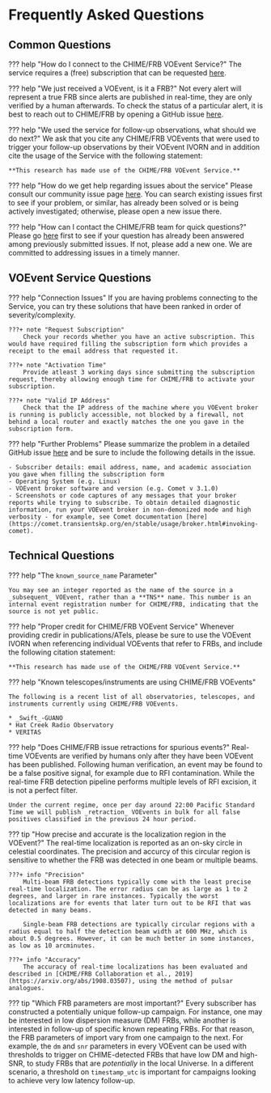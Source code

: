 # Frequently Asked Questions

## Common Questions
??? help "How do I connect to the CHIME/FRB VOEvent Service?"
    The service requires a (free) subscription that can be requested [here](https://chime-frb.ca/voevents). 

??? help "We just received a VOEvent, is it a FRB?"
    Not every alert will represent a true FRB since alerts are published in real-time, they are only verified by a human afterwards. To check the status of a particular alert, it is best to reach out to CHIME/FRB by opening a GitHub issue [here](https://github.com/chime-frb-open-data/community/issues).

??? help "We used the service for follow-up observations, what should we do next?"
    We ask that you cite any CHIME/FRB VOEvents that were used to trigger your follow-up observations by their VOEvent IVORN and in addition cite the usage of the Service with the following statement: 
    
    **This research has made use of the CHIME/FRB VOEvent Service.**

??? help "How do we get help regarding issues about the service"
    Please consult our community issue page [here](https://github.com/chime-frb-open-data/community/issues). You can search existing issues first to see if your problem, or similar, has already been solved or is being actively investigated; otherwise, please open a new issue there. 

??? help "How can I contact the CHIME/FRB team for quick questions?"
    Please go [here](https://github.com/chime-frb-open-data/community/issues) first to see if your question has already been answered among previously submitted issues. If not, please add a new one. We are committed to addressing issues in a timely manner. 


## VOEvent Service Questions
??? help "Connection Issues"
    If you are having problems connecting to the Service, you can try these solutions that have been ranked in order of severity/complexity.

    ???+ note "Request Subscription"
        Check your records whether you have an active subscription. This would have required filling the subscription form which provides a receipt to the email address that requested it.

    ???+ note "Activation Time"
        Provide atleast 3 working days since submitting the subscription request, thereby allowing enough time for CHIME/FRB to activate your subscription.

    ???+ note "Valid IP Address"
        Check that the IP address of the machine where you VOEvent broker is running is publicly accessible, not blocked by a firewall, not behind a local router and exactly matches the one you gave in the subscription form.

??? help "Further Problems"
    Please summarize the problem in a detailed GitHub issue [here](https://github.com/chime-frb-open-data/community/issues) and be sure to include the following details in the issue.
    
    - Subscriber details: email address, name, and academic association you gave when filling the subscription form
    - Operating System (e.g. Linux)
    - VOEvent broker software and version (e.g. Comet v 3.1.0)
    - Screenshots or code captures of any messages that your broker reports while trying to subscribe. To obtain detailed diagnostic information, run your VOEvent broker in non-demonized mode and high verbosity - for example, see Comet documentation [here](https://comet.transientskp.org/en/stable/usage/broker.html#invoking-comet).

## Technical Questions

??? help "The `known_source_name` Parameter"

    You may see an integer reported as the name of the source in a _subsequent_ VOEvent, rather than a **TNS** name. This number is an internal event registration number for CHIME/FRB, indicating that the source is not yet public.

??? help "Proper credit for CHIME/FRB VOEvent Service"
    Whenever providing credir in publications/ATels, please be sure to use the VOEvent IVORN when referencing individual VOEvents that refer to FRBs, and include the following citation statement: 
    
    **This research has made use of the CHIME/FRB VOEvent Service.**

??? help "Known telescopes/instruments are using CHIME/FRB VOEvents"

    The following is a recent list of all observatories, telescopes, and instruments currently using CHIME/FRB VOEvents.
    
    * _Swift_-GUANO
    * Hat Creek Radio Observatory
    * VERITAS


??? help "Does CHIME/FRB issue retractions for spurious events?"
    Real-time VOEvents are verified by humans only after they have been VOEvent has been published. Following human verification, an event may be found to be a false positive signal, for example due to RFI contamination. While the real-time FRB detection pipeline performs multiple levels of RFI excision, it is not a perfect filter. 

    Under the current regime, once per day around 22:00 Pacific Standard Time we will publish _retraction_ VOEvents in bulk for all false positives classified in the previous 24 hour period.

??? tip "How precise and accurate is the localization region in the VOEvent?"
    The real-time localization is reported as an on-sky circle in celestial coordinates. The precision and accurcy of this circular region is sensitive to whether the FRB was detected in one beam or multiple beams.

    ???+ info "Precision"
        Multi-beam FRB detections typically come with the least precise real-time localization. The error radius can be as large as 1 to 2 degrees, and larger in rare instances. Typically the worst localizations are for events that later turn out to be RFI that was detected in many beams.

        Single-beam FRB detections are typically circular regions with a radius equal to half the detection beam width at 600 MHz, which is about 0.5 degrees. However, it can be much better in some instances, as low as 10 arcminutes. 

    ???+ info "Accuracy"
        The accuracy of real-time localizations has been evaluated and described in [CHIME/FRB Collaboration et al., 2019](https://arxiv.org/abs/1908.03507), using the method of pulsar analogues. 

??? tip "Which FRB parameters are most important?"
    Every subscriber has constructed a potentially unique follow-up campaign. For instance, one may be interested in low dispersion measure (DM) FRBs, while another is interested in follow-up of specific known repeating FRBs. For that reason, the FRB parameters of import vary from one campaign to the next. For example, the `dm` and `snr` parameters in every VOEvent can be used with thresholds to trigger on CHIME-detected FRBs that have low DM and high-SNR, to study FRBs that are _potentially_ in the local Universe. In a different scenario, a threshold on `timestamp_utc` is important for campaigns looking to achieve very low latency follow-up. 
